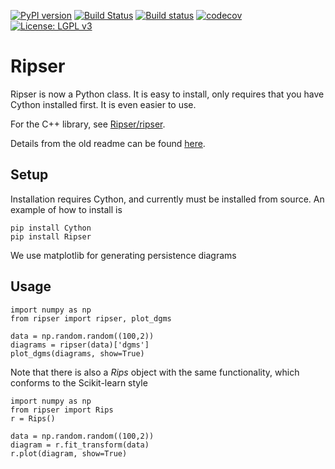 [![PyPI version](https://badge.fury.io/py/ripser.svg)](https://badge.fury.io/py/ripser)
[![Build Status](https://travis-ci.org/ctralie/ripser.svg?branch=master)](https://travis-ci.org/ctralie/ripser)
[![Build status](https://ci.appveyor.com/api/projects/status/sfy7yybs66e5qanu?svg=true)](https://ci.appveyor.com/project/ctralie/ripser)
[![codecov](https://codecov.io/gh/ctralie/ripser/branch/master/graph/badge.svg)](https://codecov.io/gh/ctralie/ripser)
[![License: LGPL v3](https://img.shields.io/badge/License-LGPL%20v3-blue.svg)](https://www.gnu.org/licenses/lgpl-3.0)

# Ripser


Ripser is now a Python class. It is easy to install, only requires that you have Cython installed first. It is even easier to use.

For the C++ library, see [Ripser/ripser](https://github.com/Ripser/ripser/releases/latest).

Details from the old readme can be found [here](docs/README.md).

## Setup

Installation requires Cython, and currently must be installed from source. An example of how to install is
```
pip install Cython
pip install Ripser
```

We use matplotlib for generating persistence diagrams


## Usage

```
import numpy as np
from ripser import ripser, plot_dgms

data = np.random.random((100,2))
diagrams = ripser(data)['dgms']
plot_dgms(diagrams, show=True)
```


Note that there is also a <i>Rips</i> object with the same functionality, which conforms to the Scikit-learn style

```
import numpy as np
from ripser import Rips
r = Rips()

data = np.random.random((100,2))
diagram = r.fit_transform(data)
r.plot(diagram, show=True)
```

